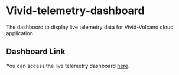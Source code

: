 # Vivid-telemetry-dashboard
The dashboord to display live telemetry data for Vivid-Volcano cloud application

## Dashboard Link
You can access the live telemetry dashboard [here](https://datviser-vivid-volcano-telemetry-dash.share.connect.posit.cloud/).
